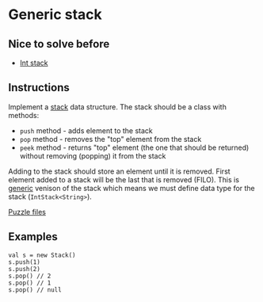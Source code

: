 # Generic stack

## Nice to solve before

- [Int stack](../int/IntStack.md)

## Instructions

Implement a [stack](https://en.wikipedia.org/wiki/Stack) data structure. The stack should be a class with methods:
- `push` method - adds element to the stack
- `pop` method - removes the "top" element from the stack
- `peek` method - returns "top" element (the one that should be returned) without removing (popping) it from the stack

Adding to the stack should store an element until it is removed. First element added to a stack will be the last that is removed (FILO).
This is [generic](https://kotlinlang.org/docs/reference/generics.html) venison of the stack which means we must define data type for the
stack (`IntStack<String>`).

[Puzzle files](.)

## Examples

```
val s = new Stack()
s.push(1)
s.push(2)
s.pop() // 2
s.pop() // 1
s.pop() // null
```

